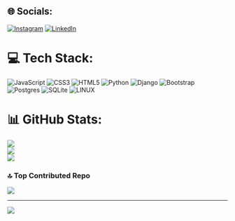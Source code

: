 
## 🌐 Socials:
[![Instagram](https://img.shields.io/badge/Instagram-%23E4405F.svg?logo=Instagram&logoColor=white)](https://instagram.com/maxalmeida.dev) [![LinkedIn](https://img.shields.io/badge/LinkedIn-%230077B5.svg?logo=linkedin&logoColor=white)](https://www.linkedin.com/in/maxson-almeida/) 

# 💻 Tech Stack:
![JavaScript](https://img.shields.io/badge/javascript-%23323330.svg?style=for-the-badge&logo=javascript&logoColor=%23F7DF1E) ![CSS3](https://img.shields.io/badge/css3-%231572B6.svg?style=for-the-badge&logo=css3&logoColor=white) ![HTML5](https://img.shields.io/badge/html5-%23E34F26.svg?style=for-the-badge&logo=html5&logoColor=white) ![Python](https://img.shields.io/badge/python-3670A0?style=for-the-badge&logo=python&logoColor=ffdd54) ![Django](https://img.shields.io/badge/django-%23092E20.svg?style=for-the-badge&logo=django&logoColor=white) ![Bootstrap](https://img.shields.io/badge/bootstrap-%23563D7C.svg?style=for-the-badge&logo=bootstrap&logoColor=white) ![Postgres](https://img.shields.io/badge/postgres-%23316192.svg?style=for-the-badge&logo=postgresql&logoColor=white) ![SQLite](https://img.shields.io/badge/sqlite-%2307405e.svg?style=for-the-badge&logo=sqlite&logoColor=white) ![LINUX](https://img.shields.io/badge/Linux-FCC624?style=for-the-badge&logo=linux&logoColor=black)
# 📊 GitHub Stats:
![](https://github-readme-stats.vercel.app/api?username=maxsonferovante&theme=default&hide_border=false&include_all_commits=false&count_private=false)<br/>
![](https://github-readme-streak-stats.herokuapp.com/?user=maxsonferovante&theme=default&hide_border=false)<br/>
![](https://github-readme-stats.vercel.app/api/top-langs/?username=maxsonferovante&theme=default&hide_border=false&include_all_commits=false&count_private=false&layout=compact)


### 🔝 Top Contributed Repo
![](https://github-contributor-stats.vercel.app/api?username=maxsonferovante&limit=5&theme=flat&combine_all_yearly_contributions=true)

---
[![](https://visitcount.itsvg.in/api?id=maxsonferovante&icon=2&color=1)](https://visitcount.itsvg.in)

<!-- Proudly created with GPRM ( https://gprm.itsvg.in ) -->

